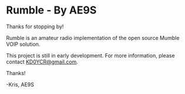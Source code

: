 # Rumble - By AE9S


Thanks for stopping by!

Rumble is an amateur radio implementation of the open source Mumble VOIP solution.

This project is still in early development. For more information, please contact KD0YCR@gmail.com.

Thanks!

-Kris, AE9S
